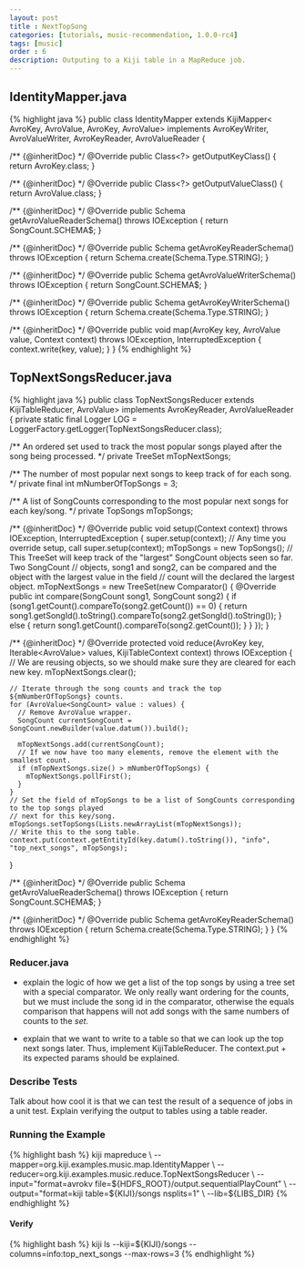 ```yaml
---
layout: post
title : NextTopSong
categories: [tutorials, music-recommendation, 1.0.0-rc4]
tags: [music]
order : 6
description: Outputing to a Kiji table in a MapReduce job.
---
```


<div id="accordion-container"> 
  <h2 class="accordion-header"> IdentityMapper.java </h2> 
     <div class="accordion-content"> 
{% highlight java %}
public class IdentityMapper
    extends KijiMapper<
        AvroKey<CharSequence>, AvroValue<SongCount>, AvroKey<CharSequence>, AvroValue<SongCount>>
    implements AvroKeyWriter, AvroValueWriter, AvroKeyReader, AvroValueReader {

  /** {@inheritDoc} */
  @Override
  public Class<?> getOutputKeyClass() {
    return AvroKey.class;
  }

  /** {@inheritDoc} */
  @Override
  public Class<?> getOutputValueClass() {
    return AvroValue.class;
  }

   /** {@inheritDoc} */
  @Override
  public Schema getAvroValueReaderSchema() throws IOException {
    return SongCount.SCHEMA$;
  }

  /** {@inheritDoc} */
  @Override
  public Schema getAvroKeyReaderSchema() throws IOException {
    return Schema.create(Schema.Type.STRING);
  }

  /** {@inheritDoc} */
  @Override
  public Schema getAvroValueWriterSchema() throws IOException {
    return SongCount.SCHEMA$;
  }

  /** {@inheritDoc} */
  @Override
  public Schema getAvroKeyWriterSchema() throws IOException {
    return Schema.create(Schema.Type.STRING);
  }

  /** {@inheritDoc} */
  @Override
  public void map(AvroKey<CharSequence> key, AvroValue<SongCount> value, Context context)
    throws IOException, InterruptedException {
    context.write(key, value);
  }
}
{% endhighlight %}
     </div> 
 <h2 class="accordion-header"> TopNextSongsReducer.java </h2> 
   <div class="accordion-content"> 
{% highlight java %}
public class TopNextSongsReducer
    extends KijiTableReducer<AvroKey<CharSequence>, AvroValue<SongCount>>
    implements AvroKeyReader, AvroValueReader {
    private static final Logger LOG = LoggerFactory.getLogger(TopNextSongsReducer.class);

  /** An ordered set used to track the most popular songs played after the song being processed. */
  private TreeSet<SongCount> mTopNextSongs;

  /** The number of most popular next songs to keep track of for each song. */
  private final int mNumberOfTopSongs = 3;

  /** A list of SongCounts corresponding to the most popular next songs for each key/song. */
  private TopSongs mTopSongs;

  /** {@inheritDoc} */
  @Override
  public void setup(Context context) throws IOException, InterruptedException {
    super.setup(context); // Any time you override setup, call super.setup(context);
    mTopSongs = new TopSongs();
    // This TreeSet will keep track of the "largest" SongCount objects seen so far. Two SongCount
    // objects, song1 and song2, can be compared and the object with the largest value in the field
    // count will the declared the largest object.
    mTopNextSongs = new TreeSet<SongCount>(new Comparator<SongCount>() {
      @Override
      public int compare(SongCount song1, SongCount song2) {
        if (song1.getCount().compareTo(song2.getCount()) == 0) {
          return song1.getSongId().toString().compareTo(song2.getSongId().toString());
        } else {
          return song1.getCount().compareTo(song2.getCount());
        }
      }
    });
  }

  /** {@inheritDoc} */
  @Override
  protected void reduce(AvroKey<CharSequence> key, Iterable<AvroValue<SongCount>> values,
      KijiTableContext context) throws IOException {
    // We are reusing objects, so we should make sure they are cleared for each new key.
    mTopNextSongs.clear();

    // Iterate through the song counts and track the top ${mNumberOfTopSongs} counts.
    for (AvroValue<SongCount> value : values) {
      // Remove AvroValue wrapper.
      SongCount currentSongCount = SongCount.newBuilder(value.datum()).build();

      mTopNextSongs.add(currentSongCount);
      // If we now have too many elements, remove the element with the smallest count.
      if (mTopNextSongs.size() > mNumberOfTopSongs) {
        mTopNextSongs.pollFirst();
      }
    }
    // Set the field of mTopSongs to be a list of SongCounts corresponding to the top songs played
    // next for this key/song.
    mTopSongs.setTopSongs(Lists.newArrayList(mTopNextSongs));
    // Write this to the song table.
    context.put(context.getEntityId(key.datum().toString()), "info", "top_next_songs", mTopSongs);
  }

  /** {@inheritDoc} */
  @Override
  public Schema getAvroValueReaderSchema() throws IOException {
    return SongCount.SCHEMA$;
  }

  /** {@inheritDoc} */
  @Override
  public Schema getAvroKeyReaderSchema() throws IOException {
    return Schema.create(Schema.Type.STRING);
  }
}
{% endhighlight %}
    </div> 
</div>

### Reducer.java 
* explain the logic of how we get a list of the top songs by using a tree set with a special comparator.
We only really want ordering for the counts, but we must include the song id in the comparator,
otherwise the equals comparison that happens will not add songs with the same numbers of counts
to the *set*.

* explain that we want to write to a table so that we can look up the top next songs later. Thus,
implement KijiTableReducer. The context.put + its expected params should be explained.

### Describe Tests
Talk about how cool it is that we can test the result of a sequence of jobs in a unit test.
Explain verifying the output to tables using a table reader.

### Running the Example

<div class="userinput">
{% highlight bash %}
kiji mapreduce \
--mapper=org.kiji.examples.music.map.IdentityMapper \
--reducer=org.kiji.examples.music.reduce.TopNextSongsReducer \
--input="format=avrokv file=${HDFS_ROOT}/output.sequentialPlayCount" \
--output="format=kiji table=${KIJI}/songs nsplits=1" \
--lib=${LIBS_DIR}
{% endhighlight %}
</div>

#### Verify

<div class="userinput">
{% highlight bash %}
kiji ls --kiji=${KIJI}/songs --columns=info:top_next_songs --max-rows=3
{% endhighlight %}
</div>
